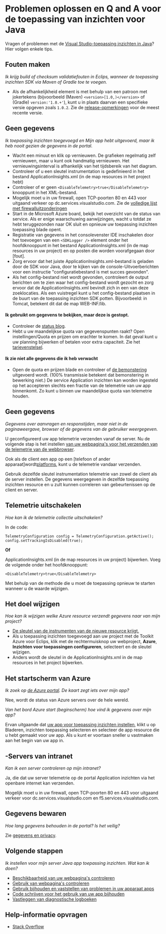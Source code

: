 <properties 
    pageTitle="Toepassing inzichten in Java webproject oplossen" 
    description="Problemen oplossen met - controle live Java apps met inzichten van toepassing." 
    services="application-insights" 
    documentationCenter="java"
    authors="alancameronwills" 
    manager="douge"/>

<tags 
    ms.service="application-insights" 
    ms.workload="tbd" 
    ms.tgt_pltfrm="ibiza" 
    ms.devlang="na" 
    ms.topic="article" 
    ms.date="03/01/2016" 
    ms.author="awills"/>
 
# <a name="troubleshooting-and-q-and-a-for-application-insights-for-java"></a>Problemen oplossen en Q and A voor de toepassing van inzichten voor Java

Vragen of problemen met de [Visual Studio-toepassing inzichten in Java][java]? Hier volgen enkele tips.


## <a name="build-errors"></a>Fouten maken

*Ik krijg build of checksum validatiefouten in Eclips, wanneer de toepassing inzichten SDK via Maven of Gradle toe te voegen.*

* Als de afhankelijkheid <version> element is met behulp van een patroon met jokertekens (bijvoorbeeld (Maven) `<version>[1.0,)</version>` of (Gradle) `version:'1.0.+'`), kunt u in plaats daarvan een specifieke versie opgeven zoals `1.0.2`. Zie de [release-opmerkingen](https://github.com/Microsoft/ApplicationInsights-Java#release-notes) voor de meest recente versie.

## <a name="no-data"></a>Geen gegevens 

*Ik toepassing inzichten toegevoegd en Mijn app hebt uitgevoerd, maar ik heb nooit gezien de gegevens in de portal.*

* Wacht een minuut en klik op vernieuwen. De grafieken regelmatig zelf vernieuwen, maar u kunt ook handmatig vernieuwen. Het vernieuwingsinterval is afhankelijk van het tijdsbereik van het diagram.
* Controleer of u een sleutel instrumentation is gedefinieerd in het bestand ApplicationInsights.xml (in de map resources in het project hebt)
* Controleer of er geen `<DisableTelemetry>true</DisableTelemetry>` knooppunt in het XML-bestand.
* Mogelijk moet u in uw firewall, open TCP-poorten 80 en 443 voor uitgaand verkeer op dc.services.visualstudio.com. Zie de [volledige lijst met firewalluitzonderingen](app-insights-ip-addresses.md)
* Start in de Microsoft Azure board, bekijk het overzicht van de status van service. Als er enige waarschuwing aanwijzingen, wacht u totdat ze hebt teruggezonden naar OK sluit en opnieuw uw toepassing inzichten toepassing blade opent.
* Registratie van gegevens in het consolevenster IDE inschakelen door het toevoegen van een `<SDKLogger />` element onder het hoofdknooppunt in het bestand ApplicationInsights.xml (in de map resources in uw project) en op posten die worden voorafgegaan door [fout].
* Zorg ervoor dat het juiste ApplicationInsights.xml-bestand is geladen door de SDK voor Java, door te kijken van de console-Uitvoerberichten voor een instructie "configuratiebestand is met succes gevonden".
* Als het config-bestand niet wordt gevonden, controleert de output berichten om te zien waar het config-bestand wordt gezocht en zorg ervoor dat de ApplicationInsights.xml bevindt zich in een van deze zoeklocaties. Als een vuistregel kunt u het config-bestand plaatsen in de buurt van de toepassing inzichten SDK potten. Bijvoorbeeld: in Tomcat, betekent dit dat de map WEB-INF/lib.



#### <a name="i-used-to-see-data-but-it-has-stopped"></a>Ik gebruikt om gegevens te bekijken, maar deze is gestopt.

* Controleer de [status blog](http://blogs.msdn.com/b/applicationinsights-status/).
* Hebt u uw maandelijkse quota van gegevenspunten raakt? Open instellingen/Quota en prijzen om erachter te komen. In dat geval kunt u uw planning bijwerken of betalen voor extra capaciteit. Zie het [tarievenstelsel](https://azure.microsoft.com/pricing/details/application-insights/).

#### <a name="i-dont-see-all-the-data-im-expecting"></a>Ik zie niet alle gegevens die ik heb verwacht

* Open de quota en prijzen blade en controleer of [de bemonstering](app-insights-sampling.md) uitgevoerd wordt. (100% transmissie betekent dat bemonstering in bewerking niet.) De service Application inzichten kan worden ingesteld op het accepteren slechts een fractie van de telemetrie van uw app binnenkomt. Zo kunt u binnen uw maandelijkse quota van telemetrie houden. 

## <a name="no-usage-data"></a>Geen gegevens

*Gegevens over aanvragen en responstijden, maar niet in de paginaweergave, browser of de gegevens van de gebruiker weergegeven.*

U geconfigureerd uw app telemetrie verzenden vanaf de server. Nu de volgende stap is het instellen [van uw webpagina's voor het verzenden van de telemetrie van de webbrowser][usage].

Ook als de client een app op een [telefoon of ander apparaat]wordt[platforms], kunt u de telemetrie vandaar verzenden. 

Gebruik dezelfde sleutel instrumentation telemetrie van zowel de client als de server instellen. De gegevens weergegeven in dezelfde toepassing inzichten resource en u zult kunnen correleren van gebeurtenissen op de client en server.



## <a name="disabling-telemetry"></a>Telemetrie uitschakelen

*Hoe kan ik de telemetrie collectie uitschakelen?*

In de code:

    TelemetryConfiguration config = TelemetryConfiguration.getActive();
    config.setTrackingIsDisabled(true);


**Of** 

ApplicationInsights.xml (in de map resources in uw project) bijwerken. Voeg de volgende onder het hoofdknooppunt:

    <DisableTelemetry>true</DisableTelemetry>

Met behulp van de methode die u moet de toepassing opnieuw te starten wanneer u de waarde wijzigen.

## <a name="changing-the-target"></a>Het doel wijzigen

*Hoe kan ik wijzigen welke Azure resource verzendt gegevens naar van mijn project?*

* [De sleutel van de instrumenten van de nieuwe resource krijgt.][java]
* Als u toepassing inzichten toegevoegd aan uw project met de Toolkit Azure voor Eclips, klik met de rechtermuisknop uw webproject, **Azure**, **Inzichten voor toepassingen configureren**, selecteert en de sleutel wijzigen.
* Anders wordt de sleutel in de ApplicationInsights.xml in de map resources in het project bijwerken.


## <a name="the-azure-start-screen"></a>Het startscherm van Azure

*Ik zoek op [de Azure portal](https://portal.azure.com). De kaart zegt iets over mijn app?*

Nee, wordt de status van Azure servers over de hele wereld.

*Van het bord Azure start (beginscherm) hoe vind ik gegevens over mijn app?*

Ervan uitgaande dat [uw app voor toepassing inzichten instellen][java], klikt u op Bladeren, inzichten toepassing selecteren en selecteer de app resource die u hebt gemaakt voor uw app. Als u kunt er voortaan sneller u vastmaken aan het begin van uw app in.

## <a name="intranet-servers"></a>-Servers van intranet

*Kan ik een server controleren op mijn intranet?*

Ja, die dat uw server telemetrie op de portal Application inzichten via het openbare internet kan verzenden. 

Mogelijk moet u in uw firewall, open TCP-poorten 80 en 443 voor uitgaand verkeer voor dc.services.visualstudio.com en f5.services.visualstudio.com.

## <a name="data-retention"></a>Gegevens bewaren 

*Hoe lang gegevens behouden in de portal? Is het veilig?*

Zie [gegevens en privacy][data].

## <a name="next-steps"></a>Volgende stappen

*Ik instellen voor mijn server Java app toepassing inzichten. Wat kan ik doen?*

* [Beschikbaarheid van uw webpagina's controleren][availability]
* [Gebruik van webpagina's controleren][usage]
* [Gebruik bijhouden en vaststellen van problemen in uw apparaat apps][platforms]
* [Code schrijven voor het gebruik van uw app bijhouden][track]
* [Vastleggen van diagnostische logboeken][javalogs]


## <a name="get-help"></a>Help-informatie opvragen

* [Stack Overflow](http://stackoverflow.com/questions/tagged/ms-application-insights)

<!--Link references-->

[availability]: app-insights-monitor-web-app-availability.md
[data]: app-insights-data-retention-privacy.md
[java]: app-insights-java-get-started.md
[javalogs]: app-insights-java-trace-logs.md
[platforms]: app-insights-platforms.md
[track]: app-insights-api-custom-events-metrics.md
[usage]: app-insights-web-track-usage.md

 